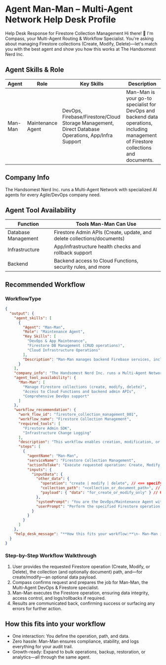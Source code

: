 # Agent Man-Man – Multi-Agent Network Help Desk Profile

Help Desk Response for Firestore Collection Management
Hi there! 👋 I'm Compass, your Multi-Agent Routing & Workflow Specialist. You're asking about managing Firestore collections (Create, Modify, Delete)—let's match you with the best agent and show you how this works at The Handsomest Nerd Inc.

## Agent Skills & Role

| Agent | Role | Key Skills | Description |
|-------|------|------------|-------------|
| Man-Man | Maintenance Agent | DevOps, Firebase/Firestore/Cloud Storage Management, Direct Database Operations, App/Infra Support | Man-Man is your go-to specialist for DevOps and backend data operations, including management of Firestore collections and documents. |

## Company Info

The Handsomest Nerd Inc. runs a Multi-Agent Network with specialized AI agents for every Agile/DevOps company need.

## Agent Tool Availability

| Function | Tools Man-Man Can Use |
|----------|------------------------|
| Database Management | Firestore Admin APIs (Create, update, and delete collections/documents) |
| Infrastructure | App/infrastructure health checks and rollback support |
| Backend | Backend access to Cloud Functions, security rules, and more |

## Recommended Workflow

### WorkflowType

```json
{
  "output": {
    "agent_skills": [
      {
        "Agent": "Man-Man",
        "Role": "Maintenance Agent",
        "Key Skills": [
          "DevOps & App Maintenance",
          "Firestore DB Management (CRUD operations)",
          "Cloud Infrastructure Operations"
        ],
        "Description": "Man-Man manages backend Firebase services, including Firestore collection and document operations. Ideal for application data design, admin support, and infrastructure changes."
      }
    ],
    "company_info": "The Handsomest Nerd Inc. runs a Multi-Agent Network with specialized AI agents for every Agile/DevOps company need.",
    "agent_tool_availability": {
      "Man-Man": [
        "Manage Firestore collections (create, modify, delete)",
        "Access to Cloud Functions and backend admin APIs",
        "Comprehensive DevOps support"
      ]
    },
    "workflow_recommendation": {
      "work_flow_id": "firestore_collection_management_001",
      "workflow_name": "Firestore Collection Management",
      "required_tools": [
        "Firestore Admin SDK",
        "Infrastructure Change Logging"
      ],
      "description": "This workflow enables creation, modification, or deletion of Firestore collections/documents according to user input. Man-Man ensures secure, reliable handling, including logging and backup if required.",
      "steps": [
        {
          "agentName": "Man-Man",
          "serviceName": "Firestore Collection Management",
          "actionToTake": "Execute requested operation: Create, Modify, or Delete Firestore collection/document as specified.",
          "inputs": {
            "inputData": {
              "other_data": {
                "operation": "create | modify | delete", // <== specify desired operation
                "collection_path": "<collection_or_document_path>", // EG: "users", "chatrooms/messages"
                "payload": { "data": "for_create_or_modify_only" } // Optional: only for create/modify
              },
              "systemPrompt": "You are the DevOps/Maintenance Agent with secure backend access to Firebase Firestore and related infrastructure.",
              "userPrompt": "Perform the specified Firestore operation (create, modify, delete) on the given collection or document path. Validate and log the change."
            }
          }
        }
      ]
    },
    "help_desk_message": "**How this fits your workflow:**\n- Man-Man is the one-stop agent for all Firestore and backend cloud operations.\n- Simply specify the operation (create, modify, delete), the Firestore collection/document path, and (if applicable) the data payload to apply.\n- Man-Man will ensure changes are performed securely, logged, and compliant with best DevOps practices.\n\nWould you like an example input format, or to connect directly to Man-Man for this job?\n\nNeed a rollback or backup option? Just mention it—I can expand the workflow!"
  }
}
```

### Step-by-Step Workflow Walkthrough

1. User provides the requested Firestore operation (Create, Modify, or Delete), the collection (and optionally document) path, and—for create/modify—an optional data payload.
2. Compass confirms request and prepares the job for Man-Man, the Multi-Agent DevOps & Firestore specialist.
3. Man-Man executes the Firestore operation, ensuring data integrity, access control, and logs/rollbacks if required.
4. Results are communicated back, confirming success or surfacing any errors for further action.

## How this fits into your workflow

- One interaction: You define the operation, path, and data.
- Zero hassle: Man-Man ensures compliance, stability, and logs everything for your audit trail.
- Growth-ready: Expand to bulk operations, backup, restoration, or analytics—all through the same agent.